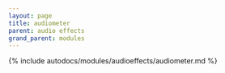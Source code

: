 ```yaml
---
layout: page
title: audiometer
parent: audio effects
grand_parent: modules
---
```


{% include autodocs/modules/audioeffects/audiometer.md %}
